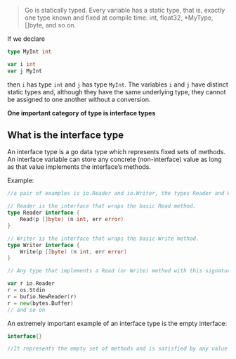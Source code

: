 > Go is statically typed. Every variable has a static type, that is, exactly one type known and fixed at compile time: int, float32, *MyType, []byte, and so on. 

If we declare

```go
type MyInt int

var i int
var j MyInt
```

then `i` has type `int` and `j` has type `MyInt`. The variables `i` and `j` have distinct static types and, although they have the same underlying type, they cannot be assigned to one another without a conversion.

**One important category of type is interface types**

## What is the interface type

An interface type is a go data type which represents fixed sets of methods. An interface variable can store any concrete (non-interface) value as long as that value implements the interface’s methods.

Example:

```go
//a pair of examples is io.Reader and io.Writer, the types Reader and Writer from the io package:

// Reader is the interface that wraps the basic Read method.
type Reader interface {
    Read(p []byte) (n int, err error)
}

// Writer is the interface that wraps the basic Write method.
type Writer interface {
    Write(p []byte) (n int, err error)
}

// Any type that implements a Read (or Write) method with this signature is said to implement io.Reader (or io.Writer). 

var r io.Reader
r = os.Stdin
r = bufio.NewReader(r)
r = new(bytes.Buffer)
// and so on

```

An extremely important example of an interface type is the empty interface:

```go
interface{}

//It represents the empty set of methods and is satisfied by any value at all, since any value has zero or more methods.
```